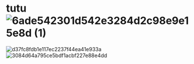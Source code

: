 # tutu![6ade542301d542e3284d2c98e9e15e8d (1)](https://github.com/user-attachments/assets/d9f36a99-e971-4cbc-a37e-ff4f8dc60fab)
![d37fc8fdb1e117ec2237f44ea41e933a](https://github.com/user-attachments/assets/1d30b536-6022-48b7-9121-f46bed6ad0aa)
![3084d64a795ce5bdf1acbf227e88e4dd](https://github.com/user-attachments/assets/da495d07-236d-4488-936c-2fd40744beac)
